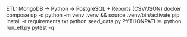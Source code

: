 ETL: MongoDB -> Python -> PostgreSQL + Reports (CSV/JSON)
docker compose up -d
python -m venv .venv && source .venv/bin/activate
pip install -r requirements.txt
python seed_data.py
PYTHONPATH=. python run_etl.py
pytest -q
